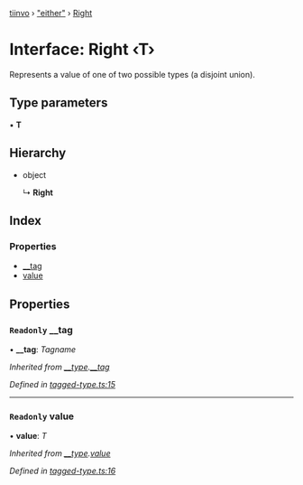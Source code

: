 [tiinvo](../README.md) › ["either"](../modules/_either_.md) › [Right](_either_.right.md)

# Interface: Right ‹**T**›

Represents a value of one of two possible types (a disjoint union).

## Type parameters

▪ **T**

## Hierarchy

* object

  ↳ **Right**

## Index

### Properties

* [__tag](_either_.right.md#readonly-__tag)
* [value](_either_.right.md#readonly-value)

## Properties

### `Readonly` __tag

• **__tag**: *Tagname*

*Inherited from [__type](../modules/_tagged_type_.md#__type).[__tag](../modules/_tagged_type_.md#readonly-__tag)*

*Defined in [tagged-type.ts:15](https://github.com/OctoD/tiinvo/blob/446c93b/src/tagged-type.ts#L15)*

___

### `Readonly` value

• **value**: *T*

*Inherited from [__type](../modules/_tagged_type_.md#__type).[value](../modules/_tagged_type_.md#readonly-value)*

*Defined in [tagged-type.ts:16](https://github.com/OctoD/tiinvo/blob/446c93b/src/tagged-type.ts#L16)*
